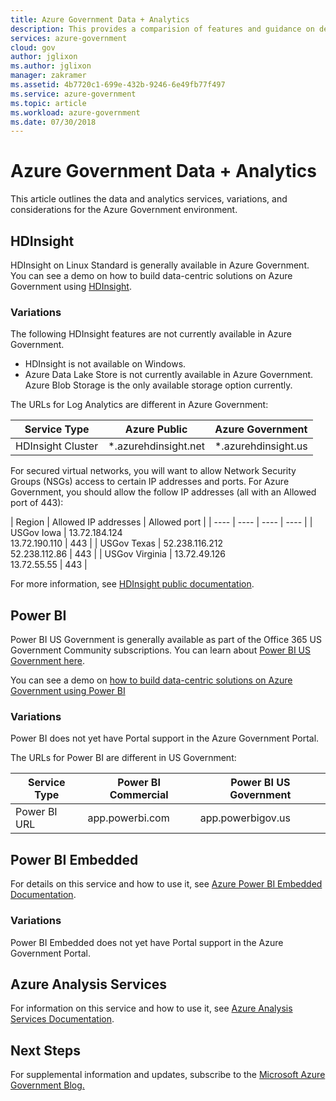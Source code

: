 ```yaml
---
title: Azure Government Data + Analytics
description: This provides a comparision of features and guidance on developing applications for Azure Government
services: azure-government
cloud: gov
author: jglixon
ms.author: jglixon
manager: zakramer
ms.assetid: 4b7720c1-699e-432b-9246-6e49fb77f497
ms.service: azure-government
ms.topic: article
ms.workload: azure-government
ms.date: 07/30/2018
---
```

# Azure Government Data + Analytics
This article outlines the data and analytics services, variations, and considerations for the Azure Government environment.

## HDInsight
HDInsight on Linux Standard is generally available in Azure Government. You can see a demo on how to build data-centric solutions on Azure Government using [HDInsight](https://channel9.msdn.com/Blogs/Azure/Cognitive-Services-HDInsight-and-Power-BI-on-Azure-Government).

### Variations
The following HDInsight features are not currently available in Azure Government.

* HDInsight is not available on Windows.
* Azure Data Lake Store is not currently available in Azure Government. Azure Blob Storage is the only available storage option currently.

The URLs for Log Analytics are different in Azure Government:

| Service Type | Azure Public | Azure Government |
| --- | --- | --- |
| HDInsight Cluster | \*.azurehdinsight.net | \*.azurehdinsight.us |

For secured virtual networks, you will want to allow Network Security Groups (NSGs) access to certain IP addresses and ports. For Azure Government, you should allow the follow IP addresses (all with an Allowed port of 443):

| Region | Allowed IP addresses | Allowed port |
| ---- | ---- | ---- | ---- |
| USGov Iowa | 13.72.184.124</br>13.72.190.110 | 443 |
| USGov Texas | 52.238.116.212</br>52.238.112.86 | 443 |
| USGov Virginia | 13.72.49.126</br>13.72.55.55 | 443 |

For more information, see [HDInsight public documentation](../hdinsight/hadoop/apache-hadoop-introduction.md).

## Power BI
Power BI US Government is generally available as part of the Office 365 US Government Community subscriptions. You can learn about [Power BI US Government here](https://powerbi.microsoft.com/en-us/documentation/powerbi-service-govus-overview/).

You can see a demo on [how to build data-centric solutions on Azure Government using Power BI](https://channel9.msdn.com/Blogs/Azure/Cognitive-Services-HDInsight-and-Power-BI-on-Azure-Government/)

### Variations

Power BI does not yet have Portal support in the Azure Government Portal. 

The URLs for Power BI are different in US Government:

| Service Type | Power BI Commercial | Power BI US Government |
| --- | --- | --- |
| Power BI URL | app.powerbi.com | app.powerbigov.us |

## Power BI Embedded 
For details on this service and how to use it, see [Azure Power BI Embedded Documentation](../power-bi-embedded/index.md).

### Variations
Power BI Embedded does not yet have Portal support in the Azure Government Portal. 

## Azure Analysis Services

For information on this service and how to use it, see [Azure Analysis Services Documentation](../analysis-services/index.md).

## Next Steps
For supplemental information and updates, subscribe to the
<a href="https://blogs.msdn.microsoft.com/azuregov/">Microsoft Azure Government Blog. </a>
